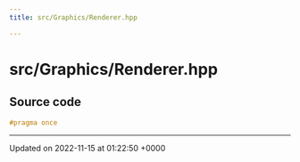 ```yaml
---
title: src/Graphics/Renderer.hpp

---
```


# src/Graphics/Renderer.hpp






## Source code

```cpp
#pragma once
```


-------------------------------

Updated on 2022-11-15 at 01:22:50 +0000
